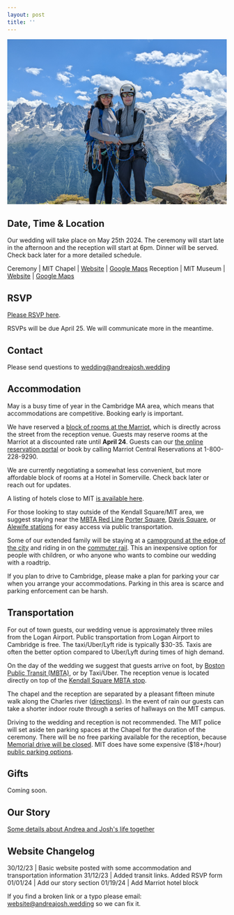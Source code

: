 ```yaml
---
layout: post
title: ''
---
```


![](img/main_picture.jpg)

## Date, Time & Location

Our wedding will take place on May 25th 2024. The ceremony will start late in the afternoon and the reception will start at 6pm. Dinner will be served. Check back later for a more detailed schedule.

Ceremony | MIT Chapel | [Website](https://studentlife.mit.edu/cac/event-services-spaces/event-spaces/mit-chapel) | [Google Maps](https://maps.app.goo.gl/xRdoz4kD7amgpMMJ8)
Reception | MIT Museum | [Website](https://mitmuseum.mit.edu/) | [Google Maps](https://maps.app.goo.gl/asSMSx7WSqyuaUDC9)

## RSVP 

[Please RSVP here](https://forms.gle/yNtpVW9MCpyCcn6j9).

RSVPs will be due April 25. We will communicate more in the meantime.

## Contact

Please send questions to wedding@andreajosh.wedding

## Accommodation

May is a busy time of year in the Cambridge MA area, which means that accommodations are competitive. Booking early is important.

We have reserved a [block of rooms at the Marriot](https://www.marriott.com/events/start.mi?id=1705508530715&key=GRP), which is directly across the street from the reception venue. Guests may reserve rooms at the Marriot at a discounted rate until **April 24**. Guests can our [the online reservation portal](https://www.marriott.com/events/start.mi?id=1705508530715&key=GRP) or book by calling Marriot Central Reservations at 1-800-228-9290.

We are currently negotiating a somewhat less convenient, but more affordable block of rooms at a Hotel in Somerville. Check back later or reach out for updates.

A listing of hotels close to MIT [is available here](https://commencement.mit.edu/guests/visiting-cambridge/accommodations).

For those looking to stay outside of the Kendall Square/MIT area, we suggest staying near the [MBTA Red Line](https://cdn.mbta.com/sites/default/files/2022-12/2022-12-12-subway-map-v37f.pdf) [Porter Square](https://maps.app.goo.gl/4Fj5gcrcY5QdFHnz6), [Davis Square](https://maps.app.goo.gl/qLPQCDX8tfgtqZtZ9), or [Alewife stations](https://maps.app.goo.gl/H2DGYJ8CWRxAiugPA) for easy access via public transportation.

Some of our extended family will be staying at a [campground at the edge of the city](https://spaciousskiescampgrounds.com/minute-man/) and riding in on the [commuter rail]( https://www.mbta.com/schedules/commuter-rail). This an inexpensive option for people with children, or who anyone who wants to combine our wedding with a roadtrip.

If you plan to drive to Cambridge, please make a plan for parking your car when you arrange your accommodations. Parking in this area is scarce and parking enforcement can be harsh.

## Transportation

For out of town guests, our wedding venue is approximately three miles from the Logan Airport. Public transportation from Logan Airport to Cambridge is free. The taxi/Uber/Lyft ride is typically $30-35. Taxis are often the better option compared to Uber/Lyft during times of high demand.

On the day of the wedding we suggest that guests arrive on foot, by [Boston Public Transit (MBTA)](https://cdn.mbta.com/sites/default/files/2022-12/2022-12-12-subway-map-v37f.pdf), or by Taxi/Uber. The reception venue is located directly on top of the [Kendall Square MBTA stop](https://www.mbta.com/stops/place-knncl).

The chapel and the reception are separated by a pleasant fifteen minute walk along the Charles river ([directions](https://www.google.com/maps/dir/MIT+Chapel,+48+Massachusetts+Ave,+Cambridge,+MA+02139,+United+States/MIT+Museum,+Gambrill+Center,+314+Main+St,+Cambridge,+MA+02142,+United+States/@42.3611752,-71.11131,14z/data=!4m14!4m13!1m5!1m1!1s0x89e37a0081ab0b7d:0xfd6b535be007b424!2m2!1d-71.0941349!2d42.3583155!1m5!1m1!1s0x89e37754d18b40ef:0xcba82b413cc2736d!2m2!1d-71.0863641!2d42.362114!3e2?entry=ttu)). In the event of rain our guests can take a shorter indoor route through a series of hallways on the MIT campus.

Driving to the wedding and reception is not recommended. The MIT police will set aside ten parking spaces at the Chapel for the duration of the ceremony. There will be no free parking available for the reception, because [Memorial drive will be closed](https://www.cambridgema.gov/streetsandtransportation/memorialdrive). MIT does have some expensive ($18+/hour) [public parking options](https://web.mit.edu/facilities/transportation/parking/visitors/public_parking.html).

## Gifts

Coming soon. 

## Our Story

[Some details about Andrea and Josh's life together](about)


## Website Changelog

30/12/23 | Basic website posted with some accommodation and transportation information
31/12/23 | Added transit links. Added RSVP form
01/01/24 | Add our story section
01/19/24 | Add Marriot hotel block

If you find a broken link or a typo please email: website@andreajosh.wedding so we can fix it.
